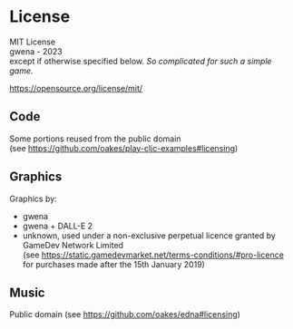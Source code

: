 # License

MIT License\
gwena - 2023\
except if otherwise specified below. _So complicated for such a simple game._ 

https://opensource.org/license/mit/

## Code

Some portions reused from the public domain\
(see https://github.com/oakes/play-cljc-examples#licensing)

## Graphics

Graphics by:
* gwena
* gwena + DALL-E 2
* unknown, used under a non-exclusive perpetual licence granted by GameDev Network Limited\
  (see https://static.gamedevmarket.net/terms-conditions/#pro-licence \
  for purchases made after the 15th January 2019)

## Music

Public domain (see https://github.com/oakes/edna#licensing)
